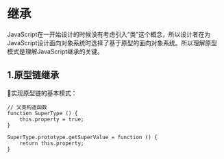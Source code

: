 # 继承
JavaScript在一开始设计的时候没有考虑引入“类”这个概念，所以设计者在为JavaScript设计面向对象系统时选择了基于原型的面向对象系统。所以理解原型模式是理解JavaScript继承的关键。

## 1.原型链继承
实现原型链的基本模式：
```
// 父类构造函数
function SuperType () {
    this.property = true;
}

SuperType.prototype.getSuperValue = function () {
    return this.property;
}
```
